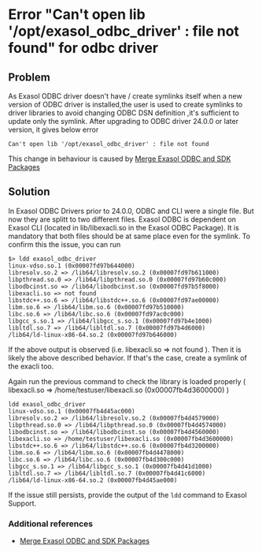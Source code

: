 # Error "Can't open lib '/opt/exasol_odbc_driver' : file not found" for odbc driver

## Problem

As Exasol ODBC driver doesn't have / create symlinks itself when a new version of ODBC driver is installed,the user is used to create symlinks to driver libraries to avoid changing ODBC DSN definition ,it's sufficient to update only the symlink.
After upgrading to ODBC driver 24.0.0 or later version, it gives below error

```text
Can't open lib '/opt/exasol_odbc_driver' : file not found
```

This change in behaviour is caused by  [Merge Exasol ODBC and SDK Packages](https://exasol.my.site.com/kA09W00000007eZ?name=Changelog-content-18720)

## Solution

In Exasol ODBC Drivers prior to 24.0.0, ODBC and CLI were a single file. But now they are splitt to two different files. Exasol ODBC is dependent on Exasol CLI (located in lib/libexacli.so in the Exasol ODBC Package). It is mandatory that both files should be at same place even for the symlink. To confirm this the issue, you can run

```text
$> ldd exasol_odbc_driver
linux-vdso.so.1 (0x00007fd97b644000)
libresolv.so.2 => /lib64/libresolv.so.2 (0x00007fd97b611000)
libpthread.so.0 => /lib64/libpthread.so.0 (0x00007fd97b60c000)
libodbcinst.so => /lib64/libodbcinst.so (0x00007fd97b5f8000)
libexacli.so => not found
libstdc++.so.6 => /lib64/libstdc++.so.6 (0x00007fd97ae00000)
libm.so.6 => /lib64/libm.so.6 (0x00007fd97b510000)
libc.so.6 => /lib64/libc.so.6 (0x00007fd97ac0c000)
libgcc_s.so.1 => /lib64/libgcc_s.so.1 (0x00007fd97b4e1000)
libltdl.so.7 => /lib64/libltdl.so.7 (0x00007fd97b4d6000)
/lib64/ld-linux-x86-64.so.2 (0x00007fd97b646000)
```

If the above output is observed (i.e. libexacli.so => not found ). Then it is likely the above described behavior. If that's the case, create a symlink of the exacli too.

Again run the previous command to check the library is loaded properly (
libexacli.so => /home/testuser/libexacli.so (0x00007fb4d3600000) )

```text
ldd exasol_odbc_driver
linux-vdso.so.1 (0x00007fb4d45ac000)
libresolv.so.2 => /lib64/libresolv.so.2 (0x00007fb4d4579000)
libpthread.so.0 => /lib64/libpthread.so.0 (0x00007fb4d4574000)
libodbcinst.so => /lib64/libodbcinst.so (0x00007fb4d4560000)
libexacli.so => /home/testuser/libexacli.so (0x00007fb4d3600000)
libstdc++.so.6 => /lib64/libstdc++.so.6 (0x00007fb4d3200000)
libm.so.6 => /lib64/libm.so.6 (0x00007fb4d4478000)
libc.so.6 => /lib64/libc.so.6 (0x00007fb4d300c000)
libgcc_s.so.1 => /lib64/libgcc_s.so.1 (0x00007fb4d41d1000)
libltdl.so.7 => /lib64/libltdl.so.7 (0x00007fb4d41c6000)
/lib64/ld-linux-x86-64.so.2 (0x00007fb4d45ae000)
```

If the issue still persists, provide the output of the `ldd` command to Exasol Support.

### Additional references

* [Merge Exasol ODBC and SDK Packages](https://exasol.my.site.com/kA09W00000007eZ?name=Changelog-content-18720)
